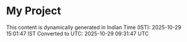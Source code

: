 # My Project

This content is dynamically generated in Indian Time (IST): 2025-10-29 15:01:47 IST
Converted to UTC: 2025-10-29 09:31:47 UTC
